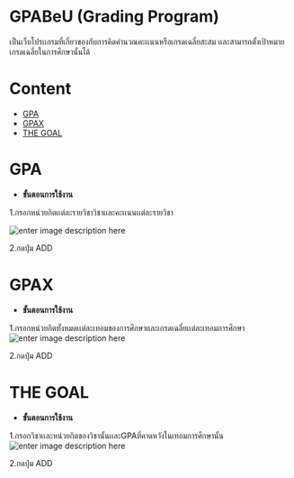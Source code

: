 # GPABeU (Grading Program)
เป็นเว็บโปรเเกรมที่เกี่ยวของกับการคิดคำนวณคะเเนนหรือเกรดเฉลี่ยสะสม เเละสามารถตั้งเป้าหมายเกรดเฉลี่ยในการศึกษานั้นได้

# Content
 - [GPA](#gpa)
 - [GPAX](#gpax)
 - [THE GOAL](#the-goal)

# GPA

 - **ขั้นตอนการใช้งาน**
 
 1.กรอกหน่วยกิตเเต่ละรายวิชาวิชาเเละคะเเนนเเต่ละรายวิชา
 
 ![enter image description here](https://cdn.discordapp.com/attachments/1037626127579107360/1112255584004223066/image.png)

   2.กดปุ่ม ADD


# GPAX

 

 - **ขั้นตอนการใช้งาน**
 
 1.กรอกหน่วยกิตทั้งหมดเเต่ละเทอมของการศึกษาเเละเกรดเฉลี่ยเเต่ละเทอมการศึกษา
![enter image description here](https://cdn.discordapp.com/attachments/1037626127579107360/1112256759273361558/image.png)

   2.กดปุ่ม ADD

# THE GOAL

 - **ขั้นตอนการใช้งาน**
 
 1.กรอกวิชาเเละหน่วยกิตของวิชานั้นเเละGPAที่คาดหวังในเทอมการศึกษานั้น
 ![enter image description here](https://cdn.discordapp.com/attachments/1037626127579107360/1112258222036889661/image.png)

2.กดปุ่ม ADD
